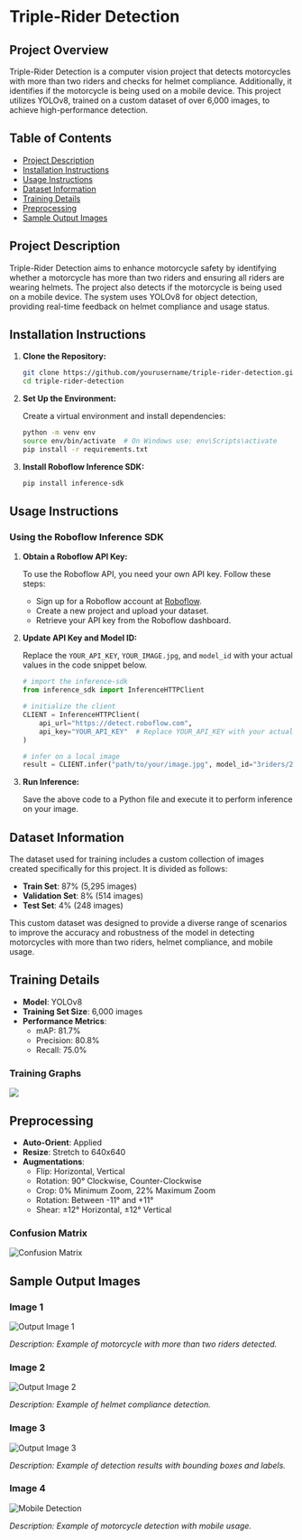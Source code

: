 # Triple-Rider Detection

## Project Overview

Triple-Rider Detection is a computer vision project that detects motorcycles with more than two riders and checks for helmet compliance. Additionally, it identifies if the motorcycle is being used on a mobile device. This project utilizes YOLOv8, trained on a custom dataset of over 6,000 images, to achieve high-performance detection.

## Table of Contents

- [Project Description](#project-description)
- [Installation Instructions](#installation-instructions)
- [Usage Instructions](#usage-instructions)
- [Dataset Information](#dataset-information)
- [Training Details](#training-details)
- [Preprocessing](#preprocessing)
- [Sample Output Images](#sample-output-images)


## Project Description

Triple-Rider Detection aims to enhance motorcycle safety by identifying whether a motorcycle has more than two riders and ensuring all riders are wearing helmets. The project also detects if the motorcycle is being used on a mobile device. The system uses YOLOv8 for object detection, providing real-time feedback on helmet compliance and usage status.

## Installation Instructions

1. **Clone the Repository:**

    ```bash
    git clone https://github.com/yourusername/triple-rider-detection.git
    cd triple-rider-detection
    ```

2. **Set Up the Environment:**

    Create a virtual environment and install dependencies:

    ```bash
    python -m venv env
    source env/bin/activate  # On Windows use: env\Scripts\activate
    pip install -r requirements.txt
    ```

3. **Install Roboflow Inference SDK:**

    ```bash
    pip install inference-sdk
    ```

## Usage Instructions

### Using the Roboflow Inference SDK

1. **Obtain a Roboflow API Key:**

    To use the Roboflow API, you need your own API key. Follow these steps:
    
    - Sign up for a Roboflow account at [Roboflow](https://roboflow.com/).
    - Create a new project and upload your dataset.
    - Retrieve your API key from the Roboflow dashboard.

2. **Update API Key and Model ID:**

    Replace the `YOUR_API_KEY`, `YOUR_IMAGE.jpg`, and `model_id` with your actual values in the code snippet below.

    ```python
    # import the inference-sdk
    from inference_sdk import InferenceHTTPClient

    # initialize the client
    CLIENT = InferenceHTTPClient(
        api_url="https://detect.roboflow.com",
        api_key="YOUR_API_KEY"  # Replace YOUR_API_KEY with your actual API key
    )

    # infer on a local image
    result = CLIENT.infer("path/to/your/image.jpg", model_id="3riders/2")
    ```

3. **Run Inference:**

    Save the above code to a Python file and execute it to perform inference on your image.

## Dataset Information

The dataset used for training includes a custom collection of images created specifically for this project. It is divided as follows:

- **Train Set**: 87% (5,295 images)
- **Validation Set**: 8% (514 images)
- **Test Set**: 4% (248 images)

This custom dataset was designed to provide a diverse range of scenarios to improve the accuracy and robustness of the model in detecting motorcycles with more than two riders, helmet compliance, and mobile usage.

## Training Details

- **Model**: YOLOv8
- **Training Set Size**: 6,000 images
- **Performance Metrics**:
  - mAP: 81.7%
  - Precision: 80.8%
  - Recall: 75.0%

### Training Graphs


![](t.png)

## Preprocessing

- **Auto-Orient**: Applied
- **Resize**: Stretch to 640x640
- **Augmentations**:
  - Flip: Horizontal, Vertical
  - Rotation: 90° Clockwise, Counter-Clockwise
  - Crop: 0% Minimum Zoom, 22% Maximum Zoom
  - Rotation: Between -11° and +11°
  - Shear: ±12° Horizontal, ±12° Vertical

### Confusion Matrix

![Confusion Matrix](c.png)

## Sample Output Images

### Image 1

![Output Image 1](r1.png)

*Description: Example of motorcycle with more than two riders detected.*

### Image 2

![Output Image 2](fverw.png)

*Description: Example of helmet compliance detection.*

### Image 3

![Output Image 3](tr.png)

*Description: Example of detection results with bounding boxes and labels.*

### Image 4

![Mobile Detection](m.png)

*Description: Example of motorcycle detection with mobile usage.*



